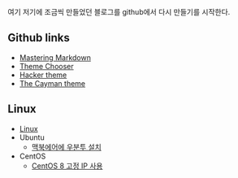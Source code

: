 여기 저기에 조금씩 만들었던 블로그를 github에서 다시 만들기를 시작한다.

## Github links
* [Mastering Markdown](https://guides.github.com/features/mastering-markdown/)
* [Theme Chooser](https://help.github.com/en/github/working-with-github-pages/adding-a-theme-to-your-github-pages-site-with-the-theme-chooser)
* [Hacker theme](https://pages-themes.github.io/hacker)
* [The Cayman theme](https://github.com/pages-themes/cayman)

## Linux
* [Linux](./linux/linux01.html) 
* Ubuntu
  * [맥북에어에 우분투 설치](/linux/ubuntu/ubuntu_2020_02_22.html)
* CentOS
  * [CentOS 8 고정 IP 사용](/linux/centos/centos_2020_02_22.html)
